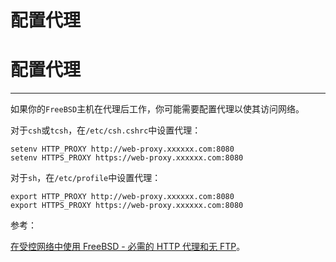 # 配置代理

# 配置代理

* * *

如果你的`FreeBSD`主机在代理后工作，你可能需要配置代理以使其访问网络。

对于`csh`或`tcsh`，在`/etc/csh.cshrc`中设置代理：

```
setenv HTTP_PROXY http://web-proxy.xxxxxx.com:8080
setenv HTTPS_PROXY https://web-proxy.xxxxxx.com:8080 
```

对于`sh`，在`/etc/profile`中设置代理：

```
export HTTP_PROXY http://web-proxy.xxxxxx.com:8080
export HTTPS_PROXY https://web-proxy.xxxxxx.com:8080 
```

参考：

[在受控网络中使用 FreeBSD - 必需的 HTTP 代理和无 FTP](http://www.rhyous.com/2012/04/13/using-freebsd-inside-a-controlled-network-a-required-http-proxy-and-no-ftp/)。
